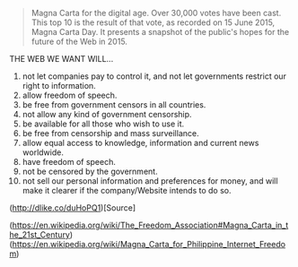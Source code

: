 > Magna Carta for the digital age. Over 30,000 votes have been cast. This top 10 is the result of that vote, as recorded on 15 June 2015, Magna Carta Day. It presents a snapshot of the public's hopes for the future of the Web in 2015.

THE WEB WE WANT WILL...

1. not let companies pay to control it, and not let governments restrict our right to information.
2. allow freedom of speech.
3. be free from government censors in all countries.
4. not allow any kind of government censorship.
5. be available for all those who wish to use it.
6. be free from censorship and mass surveillance.
7. allow equal access to knowledge, information and current news worldwide.
8. have freedom of speech.
9. not be censored by the government.
10. not sell our personal information and preferences for money, and will make it clearer if the company/Website intends to do so.

(http://dlike.co/duHoPQ1)[Source]

(https://en.wikipedia.org/wiki/The_Freedom_Association#Magna_Carta_in_the_21st_Century)
(https://en.wikipedia.org/wiki/Magna_Carta_for_Philippine_Internet_Freedom)
